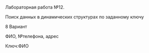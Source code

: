 Лабораторная работа №12. 

Поиск данных в динамических структурах по заданному ключу

8 Вариант

ФИО, №телефона, адрес

Ключ:ФИО
